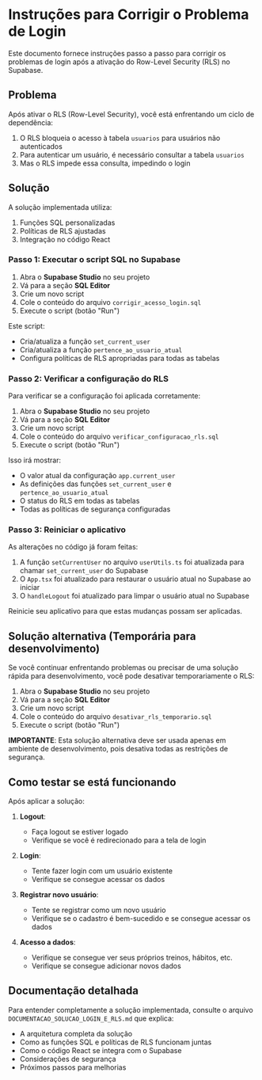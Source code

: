 # Instruções para Corrigir o Problema de Login

Este documento fornece instruções passo a passo para corrigir os problemas de login após a ativação do Row-Level Security (RLS) no Supabase.

## Problema

Após ativar o RLS (Row-Level Security), você está enfrentando um ciclo de dependência:
1. O RLS bloqueia o acesso à tabela `usuarios` para usuários não autenticados
2. Para autenticar um usuário, é necessário consultar a tabela `usuarios`
3. Mas o RLS impede essa consulta, impedindo o login

## Solução

A solução implementada utiliza:
1. Funções SQL personalizadas
2. Políticas de RLS ajustadas
3. Integração no código React

### Passo 1: Executar o script SQL no Supabase

1. Abra o **Supabase Studio** no seu projeto
2. Vá para a seção **SQL Editor**
3. Crie um novo script
4. Cole o conteúdo do arquivo `corrigir_acesso_login.sql`
5. Execute o script (botão "Run")

Este script:
- Cria/atualiza a função `set_current_user`
- Cria/atualiza a função `pertence_ao_usuario_atual`
- Configura políticas de RLS apropriadas para todas as tabelas

### Passo 2: Verificar a configuração do RLS

Para verificar se a configuração foi aplicada corretamente:

1. Abra o **Supabase Studio** no seu projeto
2. Vá para a seção **SQL Editor**
3. Crie um novo script
4. Cole o conteúdo do arquivo `verificar_configuracao_rls.sql`
5. Execute o script (botão "Run")

Isso irá mostrar:
- O valor atual da configuração `app.current_user`
- As definições das funções `set_current_user` e `pertence_ao_usuario_atual`
- O status do RLS em todas as tabelas
- Todas as políticas de segurança configuradas

### Passo 3: Reiniciar o aplicativo

As alterações no código já foram feitas:
1. A função `setCurrentUser` no arquivo `userUtils.ts` foi atualizada para chamar `set_current_user` do Supabase
2. O `App.tsx` foi atualizado para restaurar o usuário atual no Supabase ao iniciar
3. O `handleLogout` foi atualizado para limpar o usuário atual no Supabase

Reinicie seu aplicativo para que estas mudanças possam ser aplicadas.

## Solução alternativa (Temporária para desenvolvimento)

Se você continuar enfrentando problemas ou precisar de uma solução rápida para desenvolvimento, você pode desativar temporariamente o RLS:

1. Abra o **Supabase Studio** no seu projeto
2. Vá para a seção **SQL Editor**
3. Crie um novo script
4. Cole o conteúdo do arquivo `desativar_rls_temporario.sql`
5. Execute o script (botão "Run")

**IMPORTANTE**: Esta solução alternativa deve ser usada apenas em ambiente de desenvolvimento, pois desativa todas as restrições de segurança.

## Como testar se está funcionando

Após aplicar a solução:

1. **Logout**:
   - Faça logout se estiver logado
   - Verifique se você é redirecionado para a tela de login

2. **Login**:
   - Tente fazer login com um usuário existente
   - Verifique se consegue acessar os dados

3. **Registrar novo usuário**:
   - Tente se registrar como um novo usuário
   - Verifique se o cadastro é bem-sucedido e se consegue acessar os dados

4. **Acesso a dados**:
   - Verifique se consegue ver seus próprios treinos, hábitos, etc.
   - Verifique se consegue adicionar novos dados

## Documentação detalhada

Para entender completamente a solução implementada, consulte o arquivo `DOCUMENTACAO_SOLUCAO_LOGIN_E_RLS.md` que explica:

- A arquitetura completa da solução
- Como as funções SQL e políticas de RLS funcionam juntas
- Como o código React se integra com o Supabase
- Considerações de segurança
- Próximos passos para melhorias 